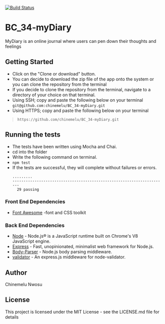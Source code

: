 [![Build Status](https://travis-ci.org/chinemelu/BC_34-myDiary.svg?branch=develop)](https://travis-ci.org/chinemelu/BC_34-myDiary)

# BC_34-myDiary
MyDiary is an online journal where users can pen down their thoughts and feelings

## Getting Started
* Click on the "Clone or download" button.
* You can decide to download the zip file of the app onto the system or you can clone the repository from the terminal
* If you decide to clone the repository from the terminal, navigate to a directory of your choice on that terminal.
* Using SSH; copy and paste the following below on your terminal
`git@github.com:chinemelu/BC_34-myDiary.git`
* Using HTTPS; copy and paste the following below on your terminal
>```https://github.com/chinemelu/BC_34-myDiary.git```

## Running the tests
* The tests have been written using Mocha and Chai.
* cd into the folder
* Write the following command on terminal.
* ```npm test```
* If the tests are successful, they will complete without failures or errors.
  ```
  .........
  ----------------------------------------------------------------------
    29 passing
  ```
  
### Front End Dependencies
* [Font Awesome](http://fontawesome.io/) -font and CSS toolkit

### Back End Dependencies
* [Node](nodejs.org) - Node.js® is a JavaScript runtime built on Chrome's V8 JavaScript engine.
* [Express](https://expressjs.com/) - Fast, unopinionated, minimalist web framework for Node.js.
* [Body-Parser](https://www.npmjs.com/package/body-parser) - Node.js body parsing middleware.
* [validator](https://www.npmjs.com/package/validator) - An express.js middleware for node-validator.


## Author
Chinemelu Nwosu

## License
This project is licensed under the MIT License - see the LICENSE.md file for details




